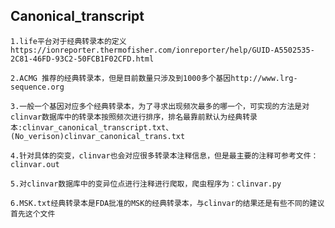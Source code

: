 
## Canonical_transcript

    1.life平台对于经典转录本的定义https://ionreporter.thermofisher.com/ionreporter/help/GUID-A5502535-2C81-46FD-93C2-50FCB1F02CFD.html

    2.ACMG 推荐的经典转录本，但是目前数量只涉及到1000多个基因http://www.lrg-sequence.org

    3.一般一个基因对应多个经典转录本，为了寻求出现频次最多的哪一个，可实现的方法是对clinvar数据库中的转录本按照频次进行排序，排名最靠前默认为经典转录本:clinvar_canonical_transcript.txt、(No_verison)clinvar_canonical_trans.txt

    4.针对具体的突变，clinvar也会对应很多转录本注释信息，但是最主要的注释可参考文件：clinvar.out
    
    5.对clinvar数据库中的变异位点进行注释进行爬取，爬虫程序为：clinvar.py
    
    6.MSK.txt经典转录本是FDA批准的MSK的经典转录本，与clinvar的结果还是有些不同的建议首先这个文件